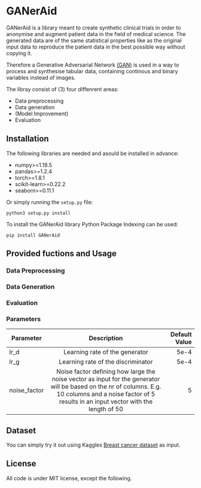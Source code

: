 # GANerAid

GANerAid is a library meant to create synthetic clinical trials in order to anonymise and augment patient data in the field of medical science. The generated data are of the same statistical properties like as the original input data to reproduce the patient data in the best possible way without copying it.

Therefore a Generative Adversarial Network [(GAN)](https://machinelearningmastery.com/what-are-generative-adversarial-networks-gans/) is used in a way to process and synthesise tabular data, containing continous and binary variables instead of images.

The libray consist of (3) four diffenrent areas:
- Data preprocessing 
- Data generation
- (Model Improvement) 
- Evaluation 


## Installation
The following libraries are needed and asould be installed in advance: 
- numpy>=1.19.5
- pandas>=1.2.4
- torch>=1.8.1
- scikit-learn>=0.22.2
- seaborn>=0.11.1

Or simply running the `setup.py` file:

```
python3 setup.py install
```

To install the GANerAid library Python Package Indexing can be used:
```
pip install GANerAid
```


## Provided fuctions and Usage
### Data Preprocessing 



### Data Generation

### Evaluation

### Parameters

| Parameter        | Description           | Default Value  |
| ------------- |:-------------:| -----:|
| lr_d     | Learning rate of the generator | 5e-4|
| lr_g     | Learning rate of the discriminator     |   5e-4 |
| noise_factor | Noise factor defining how large the noise vector as input for the generator will be based on the nr of columns. E.g. 10 columns and a noise factor of 5 results in an input vector with the length of 50       |    5 |


## Dataset
You can simply try it out using Kaggles [Breast cancer dataset](https://www.kaggle.com/merishnasuwal/breast-cancer-prediction-dataset) as input.


## License
All code is under MIT license, except the following. 
